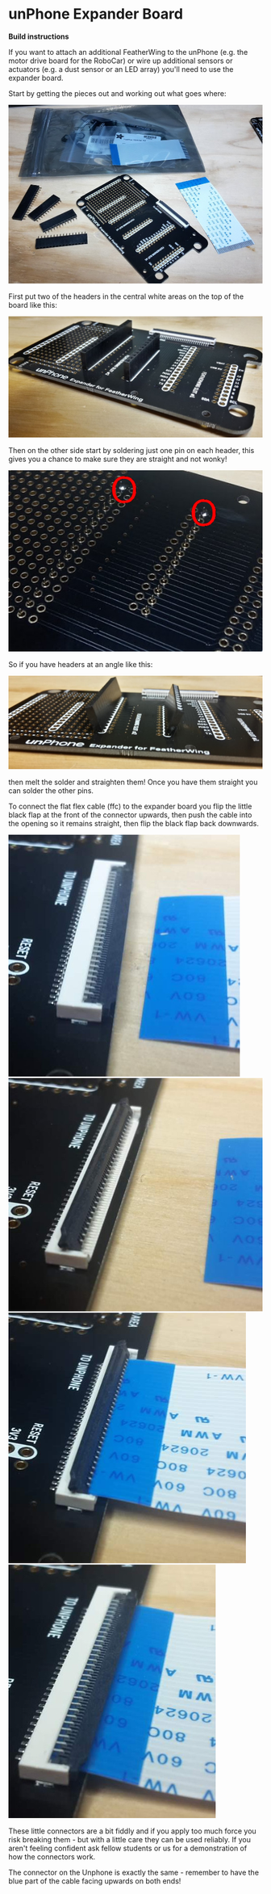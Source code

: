 unPhone Expander Board
===

**Build instructions**

If you want to attach an additional FeatherWing to the unPhone (e.g. the motor
drive board for the RoboCar) or wire up additional sensors or actuators (e.g.
a dust sensor or an LED array) you'll need to use the expander board.

Start by getting the pieces out and working out what goes where:

![Unphone expander kit contents](Expander_unassembled.jpg)

First put two of the headers in the central white areas on the top of the
board like this:

![Unphone expander with headers](Expander_with_headers.jpg)

Then on the other side start by soldering just one pin on each header, this
gives you a chance to make sure they are straight and not wonky!

![Unphone expander with two pins soldered](Expander_begining_soldering.jpg) 

So if you have headers at an angle like this:

![Unphone expander with wonky headers](Expander_with_wonky_headers.jpg)

then melt the solder and straighten them! Once you have them straight you can
solder the other pins.

To connect the flat flex cable (ffc) to the expander board you flip the little
black flap at the front of the connector upwards, then push the cable into the
opening so it remains straight, then flip the black flap back downwards.

![](Expander_connect_ffc_1.jpg) ![](Expander_connect_ffc_2.jpg)
![](Expander_connect_ffc_3.jpg) ![](Expander_connect_ffc_4.jpg)

These little connectors are a bit fiddly and if you apply too much force you
risk breaking them - but with a little care they can be used reliably. If you
aren't feeling confident ask fellow students or us for a demonstration of how
the connectors work.

The connector on the Unphone is exactly the same - remember to have the blue
part of the cable facing upwards on both ends!

